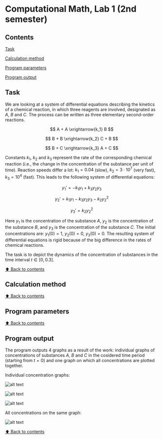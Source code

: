 # Computational Math, Lab 1 (2nd semester)

## Contents

[Task](#Task)

[Calculation method](#Calculation-method)

[Program parameters](#Program-parameters)

[Program output](#Program-output)

## Task

We are looking at a system of differential equations describing the kinetics of a chemical reaction, in which three reagents are involved, designated as $A$, $B$ and $C$. The process can be written as three elementary second-order reactions.

$$ A + A \xrightarrow{k_1} B $$

$$ B + B \xrightarrow{k_2} C + B $$

$$ B + C \xrightarrow{k_3} A + C $$

Constants $k_1$, $k_2$ and $k_3$ represent the rate of the corresponding chemical reaction (i.e., the change in the concentration of the substance per unit of time). Reaction speeds differ a lot: $k_1 = 0.04$ (slow), $k_2 = 3 \cdot 10^7$ (very fast), $k_3 = 10^4$ (fast). This leads to the following system of differential equations:

$$ y_1' = - k_1 y_1 + k_3 y_2 y_3 $$

$$ y_2' = k_1 y_1 - k_3 y_2 y_3 - k_2 y_2^2 $$

$$ y_3' = k_2 y_2^2 $$

Here $y_1$ is the concentration of the substance $A$, $y_2$ is the concentration of the substance $B$, and $y_3$ is the concentration of the substance $C$. The initial concentrations are: $y_1(0) = 1$, $y_2(0) = 0$, $y_3(0) = 0$. The resulting system of differential equations is rigid because of the big difference in the rates of chemical reactions.

The task is to depict the dynamics of the concentration of substances in the time interval $t \in [0, 0.3]$.

[:arrow_up: Back to contents](#Contents)

## Calculation method



[:arrow_up: Back to contents](#Contents)

## Program parameters



[:arrow_up: Back to contents](#Contents)

## Program output

The program outputs 4 graphs as a result of the work: individual graphs of concentrations of substances $A$, $B$ and $C$ in the cosidered time period (starting from $t = 0$) and one
graph on which all concentrations are plotted together.

Individual concentration graphs:

![alt text](https://github.com/OborotovMikhail/MIPT_CompMath/blob/main/Lab_2.1/readmeImages/imagePlot1.png? "Concentration of A")

![alt text](https://github.com/OborotovMikhail/MIPT_CompMath/blob/main/Lab_2.1/readmeImages/imagePlot2.png? "Concentration of B")

![alt text](https://github.com/OborotovMikhail/MIPT_CompMath/blob/main/Lab_2.1/readmeImages/imagePlot3.png? "Concentration of C")

All concentrations on the same graph:

![alt text](https://github.com/OborotovMikhail/MIPT_CompMath/blob/main/Lab_2.1/readmeImages/imagePlot4.png? "All concentrations on the same graph")

[:arrow_up: Back to contents](#Contents)
